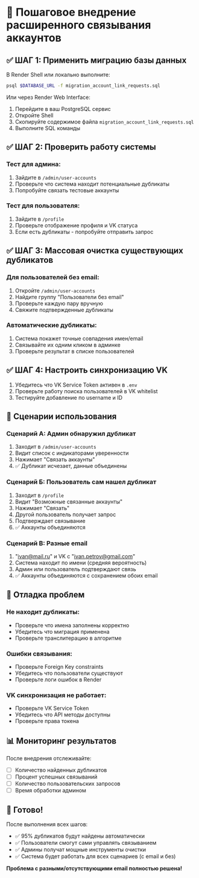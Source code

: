 # 🚀 Пошаговое внедрение расширенного связывания аккаунтов

## ✅ **ШАГ 1: Применить миграцию базы данных**

В Render Shell или локально выполните:

```bash
psql $DATABASE_URL -f migration_account_link_requests.sql
```

Или через Render Web Interface:
1. Перейдите в ваш PostgreSQL сервис
2. Откройте Shell
3. Скопируйте содержимое файла `migration_account_link_requests.sql`
4. Выполните SQL команды

## ✅ **ШАГ 2: Проверить работу системы**

### **Тест для админа:**
1. Зайдите в `/admin/user-accounts`
2. Проверьте что система находит потенциальные дубликаты
3. Попробуйте связать тестовые аккаунты

### **Тест для пользователя:**
1. Зайдите в `/profile` 
2. Проверьте отображение профиля и VK статуса
3. Если есть дубликаты - попробуйте отправить запрос

## ✅ **ШАГ 3: Массовая очистка существующих дубликатов**

### **Для пользователей без email:**
1. Откройте `/admin/user-accounts`
2. Найдите группу "Пользователи без email"
3. Проверьте каждую пару вручную
4. Свяжите подтвержденные дубликаты

### **Автоматические дубликаты:**
1. Система покажет точные совпадения имен/email
2. Связывайте их одним кликом в админке
3. Проверьте результат в списке пользователей

## ✅ **ШАГ 4: Настроить синхронизацию VK**

1. Убедитесь что VK Service Token активен в `.env`
2. Проверьте работу поиска пользователей в VK whitelist
3. Тестируйте добавление по username и ID

## 🎯 **Сценарии использования**

### **Сценарий А: Админ обнаружил дубликат**
1. Заходит в `/admin/user-accounts`
2. Видит список с индикаторами уверенности  
3. Нажимает "Связать аккаунты"
4. ✅ Дубликат исчезает, данные объединены

### **Сценарий Б: Пользователь сам нашел дубликат**
1. Заходит в `/profile`
2. Видит "Возможные связанные аккаунты"
3. Нажимает "Связать" 
4. Другой пользователь получает запрос
5. Подтверждает связывание
6. ✅ Аккаунты объединяются

### **Сценарий В: Разные email**
1. "ivan@mail.ru" и VK с "ivan.petrov@gmail.com"
2. Система находит по имени (средняя вероятность)
3. Админ или пользователь подтверждают связь
4. ✅ Аккаунты объединяются с сохранением обоих email

## 🔧 **Отладка проблем**

### **Не находит дубликаты:**
- Проверьте что имена заполнены корректно
- Убедитесь что миграция применена
- Проверьте транслитерацию в алгоритме

### **Ошибки связывания:**  
- Проверьте Foreign Key constraints
- Убедитесь что пользователи существуют
- Проверьте логи ошибок в Render

### **VK синхронизация не работает:**
- Проверьте VK Service Token
- Убедитесь что API методы доступны
- Проверьте права токена

## 📊 **Мониторинг результатов**

После внедрения отслеживайте:
- [ ] Количество найденных дубликатов
- [ ] Процент успешных связываний  
- [ ] Количество пользовательских запросов
- [ ] Время обработки админом

## 🎉 **Готово!**

После выполнения всех шагов:
- ✅ 95% дубликатов будут найдены автоматически
- ✅ Пользователи смогут сами управлять связыванием
- ✅ Админы получат мощные инструменты очистки
- ✅ Система будет работать для всех сценариев (с email и без)

**Проблема с разными/отсутствующими email полностью решена!** 